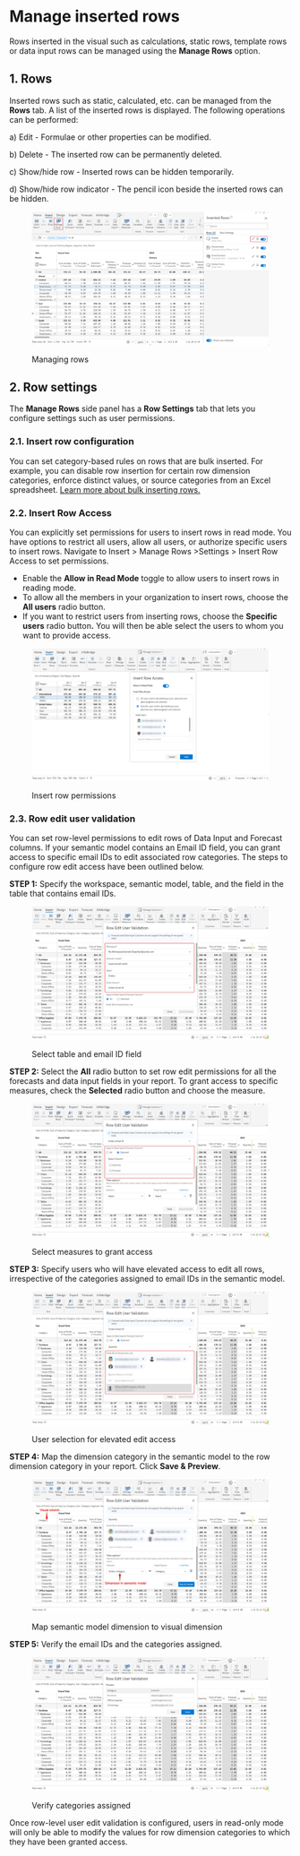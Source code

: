 # Manage inserted rows

Rows inserted in the visual such as calculations, static rows, template rows or data input rows can be managed using the **Manage Rows** option.&#x20;

## 1. Rows

Inserted rows such as static, calculated, etc. can be managed from the **Rows** tab. A list of the inserted rows is displayed. The following operations can be performed:

a) Edit - Formulae or other properties can be modified.

b) Delete - The inserted row can be permanently deleted.

c) Show/hide row - Inserted rows can be hidden temporarily.

d) Show/hide row indicator - The pencil icon beside the inserted rows can be hidden.

<figure><img src="../../.gitbook/assets/image (8) (1) (1) (1) (1).png" alt=""><figcaption><p>Managing rows</p></figcaption></figure>

## 2. Row settings

The **Manage Rows** side panel has a **Row Settings** tab that lets you configure settings such as user permissions.

### 2.1. Insert row configuration

You can set category-based rules on rows that are bulk inserted. For example, you can disable row insertion for certain row dimension categories, enforce distinct values, or source categories from an Excel spreadsheet. [Learn more about bulk inserting rows.](insert-manual-input-rows.md#id-2.-bulk-insert-static-rows)

### 2.2. Insert Row Access

You can explicitly set permissions for users to insert rows in read mode. You have options to restrict all users, allow all users, or authorize specific users to insert rows. Navigate to Insert > Manage Rows >Settings > Insert Row Access to set permissions.

* Enable the **Allow in Read Mode** toggle to allow users to insert rows in reading mode.
* To allow all the members in your organization to insert rows, choose the **All users** radio button.
* If you want to restrict users from inserting rows, choose the **Specific users** radio butto&#x6E;**.** You will then be able select the users to whom you want to provide access.

<figure><img src="../../.gitbook/assets/4.8. Data input insert rows access 5.png" alt=""><figcaption><p>Insert row permissions</p></figcaption></figure>

### 2.3. Row edit user validation

You can set row-level permissions to edit rows of Data Input and Forecast columns. If your semantic model contains an Email ID field, you can grant access to specific email IDs to edit associated row categories. The steps to configure row edit access have been outlined below.

**STEP 1:** Specify the workspace, semantic model, table, and the field in the table that contains email IDs.

<figure><img src="../../.gitbook/assets/image (7) (1) (1) (1) (1).png" alt=""><figcaption><p>Select table and email ID field</p></figcaption></figure>

**STEP 2:** Select the **All** radio button to set row edit permissions for all the forecasts and data input fields in your report. To grant access to specific measures, check the **Selected** radio button and choose the measure.

<figure><img src="../../.gitbook/assets/image (3) (1) (1) (1) (1) (1) (1) (1) (1).png" alt=""><figcaption><p>Select measures to grant access</p></figcaption></figure>

**STEP 3:** Specify users who will have elevated access to edit all rows, irrespective of the categories assigned to email IDs in the semantic model.

<figure><img src="../../.gitbook/assets/image (4) (1) (1) (1) (1) (1) (1) (1).png" alt=""><figcaption><p>User selection for elevated edit access</p></figcaption></figure>

**STEP 4:** Map the dimension category in the semantic model to the row dimension category in your report. Click **Save & Preview**.

<figure><img src="../../.gitbook/assets/image (7) (1) (1) (1) (1) (1).png" alt=""><figcaption><p>Map semantic model dimension to visual dimension</p></figcaption></figure>

**STEP 5:** Verify the email IDs and the categories assigned.

<figure><img src="../../.gitbook/assets/image (6) (1) (1) (1) (1) (1).png" alt=""><figcaption><p>Verify categories assigned</p></figcaption></figure>

Once row-level user edit validation is configured, users in read-only mode will only be able to modify the values for row dimension categories to which they have been granted access.
